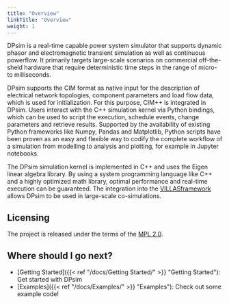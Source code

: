 ```yaml
---
title: "Overview"
linkTitle: "Overview"
weight: 1
---
```


DPsim is a real-time capable power system simulator that supports dynamic phasor and electromagnetic transient simulation as well as continuous powerflow. It primarily targets large-scale scenarios on commercial off-the-sheld hardware that require deterministic time steps in the range of micro- to milliseconds. 

DPsim supports the CIM format as native input for the description of electrical network topologies, component parameters and load flow data, which is used for initialization. For this purpose, CIM++ is integrated in DPsim. 
Users interact with the C++ simulation kernel via Python bindings, which can be used to script the execution, schedule events, change parameters and retrieve results. Supported by the availability of existing Python frameworks like Numpy, Pandas and Matplotlib, Python scripts have been proven as an easy and flexible way to codify the complete workflow of a simulation from modelling to analysis and plotting, for example in Jupyter notebooks.

The DPsim simulation kernel is implemented in C++ and uses the Eigen linear algebra library. By using a system programming language like C++ and a highly optimized math library, optimal performance and real-time execution can be guaranteed.
The integration into the [VILLASframework](https://git.rwth-aachen.de/acs/public/villas/node) allows DPsim to be used in large-scale co-simulations.

## Licensing

The project is released under the terms of the [MPL 2.0](https://mozilla.org/MPL/2.0/).

## Where should I go next?

* [Getting Started]({{< ref "/docs/Getting Started/" >}} "Getting Started"): Get started with DPsim
* [Examples]({{< ref "/docs/Examples/" >}} "Examples"): Check out some example code!

